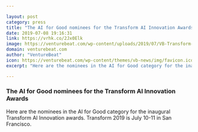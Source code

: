 ```yaml
---

layout: post
category: press
title: "The AI for Good nominees for the Transform AI Innovation Awards"
date: 2019-07-08 19:16:31
link: https://vrhk.co/2Jx0Elk
image: https://venturebeat.com/wp-content/uploads/2019/07/VB-Transform-AI-Innovation-Awards-header.jpg?w=1200&strip=all
domain: venturebeat.com
author: "VentureBeat"
icon: https://venturebeat.com/wp-content/themes/vb-news/img/favicon.ico
excerpt: "Here are the nominees in the AI for Good category for the inaugural Transform AI Innovation awards. Transform 2019 is July 10-11 in San Francisco."

---
```


### The AI for Good nominees for the Transform AI Innovation Awards

Here are the nominees in the AI for Good category for the inaugural Transform AI Innovation awards. Transform 2019 is July 10-11 in San Francisco.